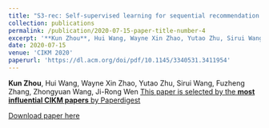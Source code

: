 ```yaml
---
title: "S3-rec: Self-supervised learning for sequential recommendation with mutual information maximization"
collection: publications
permalink: /publication/2020-07-15-paper-title-number-4
excerpt: '**Kun Zhou**, Hui Wang, Wayne Xin Zhao, Yutao Zhu, Sirui Wang, Fuzheng Zhang, Zhongyuan Wang, Ji-Rong Wen'
date: 2020-07-15
venue: 'CIKM 2020'
paperurl: 'https://dl.acm.org/doi/pdf/10.1145/3340531.3411954'
---
```

**Kun Zhou**, Hui Wang, Wayne Xin Zhao, Yutao Zhu, Sirui Wang, Fuzheng Zhang, Zhongyuan Wang, Ji-Rong Wen
[This paper is selected by the **most influential CIKM papers** by Paperdigest](https://www.paperdigest.org/2021/03/most-influential-cikm-papers-2021-03/)

[Download paper here](https://dl.acm.org/doi/pdf/10.1145/3340531.3411954)
